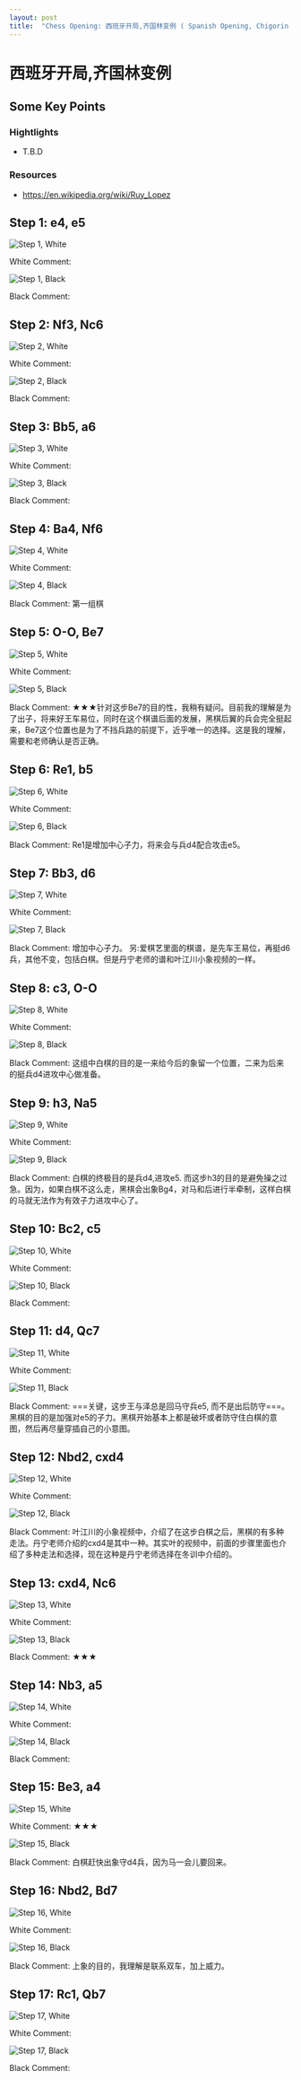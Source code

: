 ```yaml
---
layout: post
title:  "Chess Opening: 西班牙开局,齐国林变例 ( Spanish Opening, Chigorin Variation )"
---
```


# 西班牙开局,齐国林变例

## Some Key Points

### Hightlights

* T.B.D

### Resources

* https://en.wikipedia.org/wiki/Ruy_Lopez

## Step 1: e4, e5

![Step 1, White ](/img/chess/opening/spanish_opening_chigorin_variation/spanish_opening_chigorin_variation_step01_a_white.svg)

White Comment: 

![Step 1, Black ](/img/chess/opening/spanish_opening_chigorin_variation/spanish_opening_chigorin_variation_step01_b_black.svg)

Black Comment: 

## Step 2: Nf3, Nc6

![Step 2, White ](/img/chess/opening/spanish_opening_chigorin_variation/spanish_opening_chigorin_variation_step02_a_white.svg)

White Comment: 

![Step 2, Black ](/img/chess/opening/spanish_opening_chigorin_variation/spanish_opening_chigorin_variation_step02_b_black.svg)

Black Comment: 

## Step 3: Bb5, a6

![Step 3, White ](/img/chess/opening/spanish_opening_chigorin_variation/spanish_opening_chigorin_variation_step03_a_white.svg)

White Comment: 

![Step 3, Black ](/img/chess/opening/spanish_opening_chigorin_variation/spanish_opening_chigorin_variation_step03_b_black.svg)

Black Comment: 

## Step 4: Ba4, Nf6

![Step 4, White ](/img/chess/opening/spanish_opening_chigorin_variation/spanish_opening_chigorin_variation_step04_a_white.svg)

White Comment: 

![Step 4, Black ](/img/chess/opening/spanish_opening_chigorin_variation/spanish_opening_chigorin_variation_step04_b_black.svg)

Black Comment: 第一组棋

## Step 5: O-O, Be7

![Step 5, White ](/img/chess/opening/spanish_opening_chigorin_variation/spanish_opening_chigorin_variation_step05_a_white.svg)

White Comment: 

![Step 5, Black ](/img/chess/opening/spanish_opening_chigorin_variation/spanish_opening_chigorin_variation_step05_b_black.svg)

Black Comment: ★★★针对这步Be7的目的性，我稍有疑问。目前我的理解是为了出子，将来好王车易位，同时在这个棋谱后面的发展，黑棋后翼的兵会完全挺起来，Be7这个位置也是为了不挡兵路的前提下，近乎唯一的选择。这是我的理解，需要和老师确认是否正确。

## Step 6: Re1, b5

![Step 6, White ](/img/chess/opening/spanish_opening_chigorin_variation/spanish_opening_chigorin_variation_step06_a_white.svg)

White Comment: 

![Step 6, Black ](/img/chess/opening/spanish_opening_chigorin_variation/spanish_opening_chigorin_variation_step06_b_black.svg)

Black Comment: Re1是增加中心子力，将来会与兵d4配合攻击e5。

## Step 7: Bb3, d6

![Step 7, White ](/img/chess/opening/spanish_opening_chigorin_variation/spanish_opening_chigorin_variation_step07_a_white.svg)

White Comment: 

![Step 7, Black ](/img/chess/opening/spanish_opening_chigorin_variation/spanish_opening_chigorin_variation_step07_b_black.svg)

Black Comment: 增加中心子力。
另:爱棋艺里面的棋谱，是先车王易位，再挺d6兵，其他不变，包括白棋。但是丹宁老师的谱和叶江川小象视频的一样。

## Step 8: c3, O-O

![Step 8, White ](/img/chess/opening/spanish_opening_chigorin_variation/spanish_opening_chigorin_variation_step08_a_white.svg)

White Comment: 

![Step 8, Black ](/img/chess/opening/spanish_opening_chigorin_variation/spanish_opening_chigorin_variation_step08_b_black.svg)

Black Comment: 这组中白棋的目的是一来给今后的象留一个位置，二来为后来的挺兵d4进攻中心做准备。

## Step 9: h3, Na5

![Step 9, White ](/img/chess/opening/spanish_opening_chigorin_variation/spanish_opening_chigorin_variation_step09_a_white.svg)

White Comment: 

![Step 9, Black ](/img/chess/opening/spanish_opening_chigorin_variation/spanish_opening_chigorin_variation_step09_b_black.svg)

Black Comment: 白棋的终极目的是兵d4,进攻e5.
而这步h3的目的是避免操之过急。因为，如果白棋不这么走，黑棋会出象Bg4，对马和后进行半牵制，这样白棋的马就无法作为有效子力进攻中心了。

## Step 10: Bc2, c5

![Step 10, White ](/img/chess/opening/spanish_opening_chigorin_variation/spanish_opening_chigorin_variation_step10_a_white.svg)

White Comment: 

![Step 10, Black ](/img/chess/opening/spanish_opening_chigorin_variation/spanish_opening_chigorin_variation_step10_b_black.svg)

Black Comment: 

## Step 11: d4, Qc7

![Step 11, White ](/img/chess/opening/spanish_opening_chigorin_variation/spanish_opening_chigorin_variation_step11_a_white.svg)

White Comment: 

![Step 11, Black ](/img/chess/opening/spanish_opening_chigorin_variation/spanish_opening_chigorin_variation_step11_b_black.svg)

Black Comment: ===关键，这步王与泽总是回马守兵e5,
而不是出后防守===。
黑棋的目的是加强对e5的子力。黑棋开始基本上都是破坏或者防守住白棋的意图，然后再尽量穿插自己的小意图。

## Step 12: Nbd2, cxd4

![Step 12, White ](/img/chess/opening/spanish_opening_chigorin_variation/spanish_opening_chigorin_variation_step12_a_white.svg)

White Comment: 

![Step 12, Black ](/img/chess/opening/spanish_opening_chigorin_variation/spanish_opening_chigorin_variation_step12_b_black.svg)

Black Comment: 叶江川的小象视频中，介绍了在这步白棋之后，黑棋的有多种走法。丹宁老师介绍的cxd4是其中一种。其实叶的视频中，前面的步骤里面也介绍了多种走法和选择，现在这种是丹宁老师选择在冬训中介绍的。

## Step 13: cxd4, Nc6

![Step 13, White ](/img/chess/opening/spanish_opening_chigorin_variation/spanish_opening_chigorin_variation_step13_a_white.svg)

White Comment: 

![Step 13, Black ](/img/chess/opening/spanish_opening_chigorin_variation/spanish_opening_chigorin_variation_step13_b_black.svg)

Black Comment: ★★★

## Step 14: Nb3, a5

![Step 14, White ](/img/chess/opening/spanish_opening_chigorin_variation/spanish_opening_chigorin_variation_step14_a_white.svg)

White Comment: 

![Step 14, Black ](/img/chess/opening/spanish_opening_chigorin_variation/spanish_opening_chigorin_variation_step14_b_black.svg)

Black Comment: 

## Step 15: Be3, a4

![Step 15, White ](/img/chess/opening/spanish_opening_chigorin_variation/spanish_opening_chigorin_variation_step15_a_white.svg)

White Comment: ★★★

![Step 15, Black ](/img/chess/opening/spanish_opening_chigorin_variation/spanish_opening_chigorin_variation_step15_b_black.svg)

Black Comment: 白棋赶快出象守d4兵，因为马一会儿要回来。

## Step 16: Nbd2, Bd7

![Step 16, White ](/img/chess/opening/spanish_opening_chigorin_variation/spanish_opening_chigorin_variation_step16_a_white.svg)

White Comment: 

![Step 16, Black ](/img/chess/opening/spanish_opening_chigorin_variation/spanish_opening_chigorin_variation_step16_b_black.svg)

Black Comment: 上象的目的，我理解是联系双车，加上威力。

## Step 17: Rc1, Qb7

![Step 17, White ](/img/chess/opening/spanish_opening_chigorin_variation/spanish_opening_chigorin_variation_step17_a_white.svg)

White Comment: 

![Step 17, Black ](/img/chess/opening/spanish_opening_chigorin_variation/spanish_opening_chigorin_variation_step17_b_black.svg)

Black Comment: 

